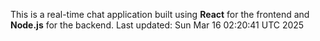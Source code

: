 This is a real-time chat application built using **React** for the frontend and **Node.js** for the backend.
Last updated: Sun Mar 16 02:20:41 UTC 2025
